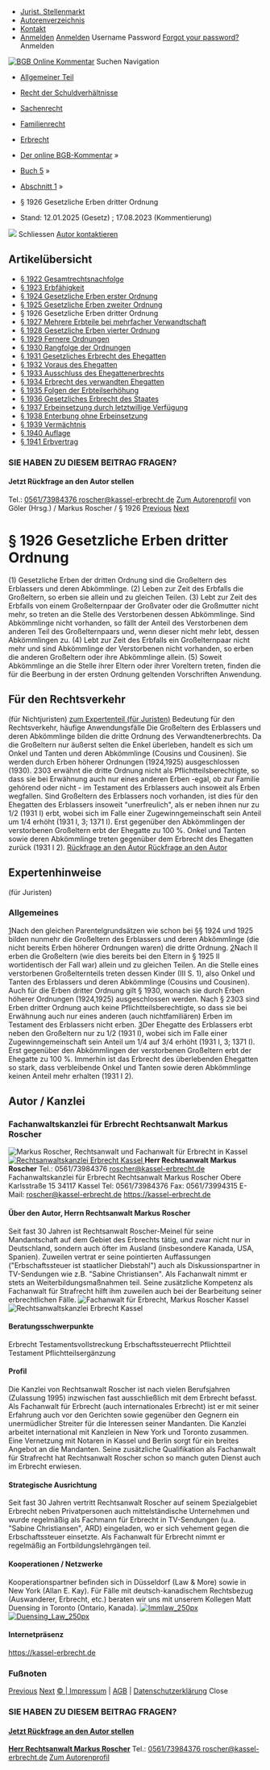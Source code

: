   * [Jurist. Stellenmarkt](https://bgb.kommentar.de/Buch-5/Abschnitt-1/</job-board> "Jurist. Stellenmarkt")
  * [Autorenverzeichnis](https://bgb.kommentar.de/Buch-5/Abschnitt-1/</Autorenverzeichnis> "Autorenverzeichnis")
  * [Kontakt](https://bgb.kommentar.de/Buch-5/Abschnitt-1/</Kontakt>)
  * [Anmelden](https://bgb.kommentar.de/Buch-5/Abschnitt-1/<#login> "show login form") [Anmelden](https://bgb.kommentar.de/Buch-5/Abschnitt-1/<#> "hide login form") Username Password
[Forgot your password?](https://bgb.kommentar.de/Buch-5/Abschnitt-1/</user/forgotpassword>) Anmelden 


[![BGB Online Kommentar](https://bgb.kommentar.de/extension/bgb/design/bgb/images/logo.png)](https://bgb.kommentar.de/Buch-5/Abschnitt-1/</> "BGB Online Kommentar")
Suchen
Navigation
  * [Allgemeiner Teil](https://bgb.kommentar.de/Buch-5/Abschnitt-1/</Buch-1>)
  * [Recht der Schuldverhältnisse](https://bgb.kommentar.de/Buch-5/Abschnitt-1/</Buch-2>)
  * [Sachenrecht](https://bgb.kommentar.de/Buch-5/Abschnitt-1/</Buch-3>)
  * [Familienrecht](https://bgb.kommentar.de/Buch-5/Abschnitt-1/</Buch-4>)
  * [Erbrecht](https://bgb.kommentar.de/Buch-5/Abschnitt-1/</Buch-5>)


  * [Der online BGB-Kommentar](https://bgb.kommentar.de/Buch-5/Abschnitt-1/</>) »
  * [Buch 5](https://bgb.kommentar.de/Buch-5/Abschnitt-1/</Buch-5>) »
  * [Abschnitt 1](https://bgb.kommentar.de/Buch-5/Abschnitt-1/</Buch-5/Abschnitt-1>) »
  * § 1926 Gesetzliche Erben dritter Ordnung 
  * Stand: 12.01.2025 (Gesetz) ; 17.08.2023 (Kommentierung) 


![](https://vg01.met.vgwort.de/na/1c9909529ead4f509072c06d9081a7d5)
Schliessen 
[ Autor kontaktieren ](https://bgb.kommentar.de/Buch-5/Abschnitt-1/<#autorKanzlei28067>)
## Artikelübersicht
  * [ § 1922 Gesamtrechtsnachfolge ](https://bgb.kommentar.de/Buch-5/Abschnitt-1/</Buch-5/Abschnitt-1/Gesamtrechtsnachfolge>)
  * [ § 1923 Erbfähigkeit ](https://bgb.kommentar.de/Buch-5/Abschnitt-1/</Buch-5/Abschnitt-1/Erbfaehigkeit>)
  * [ § 1924 Gesetzliche Erben erster Ordnung ](https://bgb.kommentar.de/Buch-5/Abschnitt-1/</Buch-5/Abschnitt-1/Gesetzliche-Erben-erster-Ordnung>)
  * [ § 1925 Gesetzliche Erben zweiter Ordnung ](https://bgb.kommentar.de/Buch-5/Abschnitt-1/</Buch-5/Abschnitt-1/Gesetzliche-Erben-zweiter-Ordnung>)
  * § 1926 Gesetzliche Erben dritter Ordnung 
  * [ § 1927 Mehrere Erbteile bei mehrfacher Verwandtschaft ](https://bgb.kommentar.de/Buch-5/Abschnitt-1/</Buch-5/Abschnitt-1/Mehrere-Erbteile-bei-mehrfacher-Verwandtschaft>)
  * [ § 1928 Gesetzliche Erben vierter Ordnung ](https://bgb.kommentar.de/Buch-5/Abschnitt-1/</Buch-5/Abschnitt-1/Gesetzliche-Erben-vierter-Ordnung>)
  * [ § 1929 Fernere Ordnungen ](https://bgb.kommentar.de/Buch-5/Abschnitt-1/</Buch-5/Abschnitt-1/Fernere-Ordnungen>)
  * [ § 1930 Rangfolge der Ordnungen ](https://bgb.kommentar.de/Buch-5/Abschnitt-1/</Buch-5/Abschnitt-1/Rangfolge-der-Ordnungen>)
  * [ § 1931 Gesetzliches Erbrecht des Ehegatten ](https://bgb.kommentar.de/Buch-5/Abschnitt-1/</Buch-5/Abschnitt-1/Gesetzliches-Erbrecht-des-Ehegatten>)
  * [ § 1932 Voraus des Ehegatten ](https://bgb.kommentar.de/Buch-5/Abschnitt-1/</Buch-5/Abschnitt-1/Voraus-des-Ehegatten>)
  * [ § 1933 Ausschluss des Ehegattenerbrechts ](https://bgb.kommentar.de/Buch-5/Abschnitt-1/</Buch-5/Abschnitt-1/Ausschluss-des-Ehegattenerbrechts>)
  * [ § 1934 Erbrecht des verwandten Ehegatten ](https://bgb.kommentar.de/Buch-5/Abschnitt-1/</Buch-5/Abschnitt-1/Erbrecht-des-verwandten-Ehegatten>)
  * [ § 1935 Folgen der Erbteilserhöhung ](https://bgb.kommentar.de/Buch-5/Abschnitt-1/</Buch-5/Abschnitt-1/Folgen-der-Erbteilserhoehung>)
  * [ § 1936 Gesetzliches Erbrecht des Staates ](https://bgb.kommentar.de/Buch-5/Abschnitt-1/</Buch-5/Abschnitt-1/Gesetzliches-Erbrecht-des-Staates>)
  * [ § 1937 Erbeinsetzung durch letztwillige Verfügung ](https://bgb.kommentar.de/Buch-5/Abschnitt-1/</Buch-5/Abschnitt-1/Erbeinsetzung-durch-letztwillige-Verfuegung>)
  * [ § 1938 Enterbung ohne Erbeinsetzung ](https://bgb.kommentar.de/Buch-5/Abschnitt-1/</Buch-5/Abschnitt-1/Enterbung-ohne-Erbeinsetzung>)
  * [ § 1939 Vermächtnis ](https://bgb.kommentar.de/Buch-5/Abschnitt-1/</Buch-5/Abschnitt-1/Vermaechtnis>)
  * [ § 1940 Auflage ](https://bgb.kommentar.de/Buch-5/Abschnitt-1/</Buch-5/Abschnitt-1/Auflage>)
  * [ § 1941 Erbvertrag ](https://bgb.kommentar.de/Buch-5/Abschnitt-1/</Buch-5/Abschnitt-1/Erbvertrag>)


### SIE HABEN ZU DIESEM BEITRAG FRAGEN?
####  Jetzt Rückfrage an den Autor stellen 
Tel.: [ 0561/73984376 ](https://bgb.kommentar.de/Buch-5/Abschnitt-1/<tel:0561/73984376>) roscher@kassel-erbrecht.de [Zum Autorenprofil](https://bgb.kommentar.de/Buch-5/Abschnitt-1/<#autorKanzlei28067>)
von Göler (Hrsg.) /  Markus Roscher / § 1926 
[Previous](https://bgb.kommentar.de/Buch-5/Abschnitt-1/</Buch-5/Abschnitt-1/Gesetzliche-Erben-zweiter-Ordnung> "§ 1925 Gesetzliche Erben zweiter Ordnung") [Next](https://bgb.kommentar.de/Buch-5/Abschnitt-1/</Buch-5/Abschnitt-1/Mehrere-Erbteile-bei-mehrfacher-Verwandtschaft> "§ 1927 Mehrere Erbteile bei mehrfacher Verwandtschaft")
# § 1926 Gesetzliche Erben dritter Ordnung
(1) Gesetzliche Erben der dritten Ordnung sind die Großeltern des Erblassers und deren Abkömmlinge.
(2) Leben zur Zeit des Erbfalls die Großeltern, so erben sie allein und zu gleichen Teilen.
(3) Lebt zur Zeit des Erbfalls von einem Großelternpaar der Großvater oder die Großmutter nicht mehr, so treten an die Stelle des Verstorbenen dessen Abkömmlinge. Sind Abkömmlinge nicht vorhanden, so fällt der Anteil des Verstorbenen dem anderen Teil des Großelternpaars und, wenn dieser nicht mehr lebt, dessen Abkömmlingen zu.
(4) Lebt zur Zeit des Erbfalls ein Großelternpaar nicht mehr und sind Abkömmlinge der Verstorbenen nicht vorhanden, so erben die anderen Großeltern oder ihre Abkömmlinge allein.
(5) Soweit Abkömmlinge an die Stelle ihrer Eltern oder ihrer Voreltern treten, finden die für die Beerbung in der ersten Ordnung geltenden Vorschriften Anwendung.
## Für den Rechtsverkehr 
(für Nichtjuristen)
[zum Expertenteil (für Juristen)](https://bgb.kommentar.de/Buch-5/Abschnitt-1/<#expertenhinweise>)
Bedeutung für den Rechtsverkehr, häufige Anwendungsfälle
Die Großeltern des Erblassers und deren Abkömmlinge bilden die dritte Ordnung des Verwandtenerbrechts. Da die Großeltern nur äußerst selten die Enkel überleben, handelt es sich um Onkel und Tanten und deren Abkömmlinge (Cousins und Cousinen). Sie werden durch Erben höherer Ordnungen (1924,1925) ausgeschlossen (1930). 2303 erwähnt die dritte Ordnung nicht als Pflichtteilsberechtigte, so dass sie bei Erwähnung auch nur eines anderen Erben -egal, ob zur Familie gehörend oder nicht - im Testament des Erblassers auch insoweit als Erben wegfallen. Sind Großeltern des Erblassers noch vorhanden, ist dies für den Ehegatten des Erblassers insoweit "unerfreulich", als er neben ihnen nur zu 1/2 (1931 I) erbt, wobei sich im Falle einer Zugewinngemeinschaft sein Anteil um 1/4 erhöht (1931 I, 3; 1371 I). Erst gegenüber den Abkömmlingen der verstorbenen Großeltern erbt der Ehegatte zu 100 %. Onkel und Tanten sowie deren Abkömmlinge treten gegenüber dem Erbrecht des Ehegatten zurück (1931 I 2). 
[ Rückfrage an den Autor ](https://bgb.kommentar.de/Buch-5/Abschnitt-1/<#autorKanzlei28067>) [ Rückfrage an den Autor ](https://bgb.kommentar.de/Buch-5/Abschnitt-1/<#autorKanzlei28067>)
## Expertenhinweise
(für Juristen)
### Allgemeines
[1](https://bgb.kommentar.de/Buch-5/Abschnitt-1/<https:/bgb.kommentar.de/Buch-5/Abschnitt-1/Gesetzliche-Erben-dritter-Ordnung/Allgemeines#1>)Nach den gleichen Parentelgrundsätzen wie schon bei §§ 1924 und 1925 bilden nunmehr die Großeltern des Erblassers und deren Abkömmlinge (die nicht bereits Erben höherer Ordnungen waren) die dritte Ordnung.
[2](https://bgb.kommentar.de/Buch-5/Abschnitt-1/<https:/bgb.kommentar.de/Buch-5/Abschnitt-1/Gesetzliche-Erben-dritter-Ordnung/Allgemeines#2>)Nach II erben die Großeltern (wie dies bereits bei den Eltern in § 1925 II wortidentisch der Fall war) allein und zu gleichen Teilen. An die Stelle eines verstorbenen Großelternteils treten dessen Kinder (III S. 1), also Onkel und Tanten des Erblassers und deren Abkömmlinge (Cousins und Cousinen). Auch für die Erben dritter Ordnung gilt § 1930, wonach sie durch Erben höherer Ordnungen (1924,1925) ausgeschlossen werden. Nach § 2303 sind Erben dritter Ordnung auch keine Pflichtteilsberechtigte, so dass sie bei Erwähnung auch nur eines anderen (auch nichtfamiliären) Erben im Testament des Erblassers nicht erben.
[3](https://bgb.kommentar.de/Buch-5/Abschnitt-1/<https:/bgb.kommentar.de/Buch-5/Abschnitt-1/Gesetzliche-Erben-dritter-Ordnung/Allgemeines#3>)Der Ehegatte des Erblassers erbt neben den Großeltern nur zu 1/2 (1931 I), wobei sich im Falle einer Zugewinngemeinschaft sein Anteil um 1/4 auf 3/4 erhöht (1931 I, 3; 1371 I). Erst gegenüber den Abkömmlingen der verstorbenen Großeltern erbt der Ehegatte zu 100 %. Immerhin ist das Erbrecht des überlebenden Ehegatten so stark, dass verbleibende Onkel und Tanten sowie deren Abkömmlinge keinen Anteil mehr erhalten (1931 I 2). 
## Autor / Kanzlei
### Fachanwaltskanzlei für Erbrecht Rechtsanwalt Markus Roscher
![Markus Roscher, Rechtsanwalt und Fachanwalt für Erbrecht in Kassel](https://bgb.kommentar.de/var/bgb_online/storage/images/users/author/markus-roscher/434020-11-ger-DE/Markus-Roscher_profilelogo.jpg)
[ ![Rechtsanwaltskanzlei Erbrecht Kassel](https://bgb.kommentar.de/var/bgb_online/storage/images/companies/fachanwaltskanzlei-fuer-erbrecht-rechtsanwalt-markus-roscher/431269-24-ger-DE/Fachanwaltskanzlei-fuer-Erbrecht-Rechtsanwalt-Markus-Roscher_large.png) ](https://bgb.kommentar.de/Buch-5/Abschnitt-1/<https:/kassel-erbrecht.de>)
**Herr Rechtsanwalt Markus Roscher** Tel.: 0561/73984376 roscher@kassel-erbrecht.de
Fachanwaltskanzlei für Erbrecht Rechtsanwalt Markus Roscher
Obere Karlsstraße 15
34117 Kassel
Tel: 0561/73984376
Fax: 0561/73994315
E-Mail: roscher@kassel-erbrecht.de
<https://kassel-erbrecht.de>
####  Über den Autor, Herrn Rechtsanwalt Markus Roscher 
Seit fast 30 Jahren ist Rechtsanwalt Roscher-Meinel für seine Mandantschaft auf dem Gebiet des Erbrechts tätig, und zwar nicht nur in Deutschland, sondern auch öfter im Ausland (insbesondere Kanada, USA, Spanien). Zuweilen vertrat er seine pointierten Auffassungen ("Erbschaftssteuer ist staatlicher Diebstahl") auch als Diskussionspartner in TV-Sendungen wie z.B. "Sabine Christiansen". Als Fachanwalt nimmt er stets an Weiterbildungsmaßnahmen teil. Seine zusätzliche Kompetenz als Fachanwalt für Strafrecht hilft ihm zuweilen auch bei der Bearbeitung seiner erbrechtlichen Fälle.
![Fachanwalt für Erbrecht, Markus Roscher Kassel](https://bgb.kommentar.de/var/bgb_online/storage/images/companies/fachanwaltskanzlei-fuer-erbrecht-rechtsanwalt-markus-roscher/431268-20-ger-DE/Fachanwaltskanzlei-fuer-Erbrecht-Rechtsanwalt-Markus-Roscher_profilelogo.jpg)
![Rechtsanwaltskanzlei Erbrecht Kassel](https://bgb.kommentar.de/var/bgb_online/storage/images/companies/fachanwaltskanzlei-fuer-erbrecht-rechtsanwalt-markus-roscher/431269-24-ger-DE/Fachanwaltskanzlei-fuer-Erbrecht-Rechtsanwalt-Markus-Roscher_large.png)
#### Beratungsschwerpunkte
Erbrecht Testamentsvollstreckung Erbschaftssteuerrecht Pflichtteil Testament Pflichtteilsergänzung
#### Profil
Die Kanzlei von Rechtsanwalt Roscher ist nach vielen Berufsjahren (Zulassung 1995) inzwischen fast ausschließlich mit dem Erbrecht befasst. Als Fachanwalt für Erbrecht (auch internationales Erbrecht) ist er mit seiner Erfahrung auch vor den Gerichten sowie gegenüber den Gegnern ein unermüdlicher Streiter für die Interessen seiner Mandanten. Die Kanzlei arbeitet international mit Kanzleien in New York und Toronto zusammen. Eine Vernetzung mit Notaren in Kassel und Berlin sorgt für ein breites Angebot an die Mandanten. Seine zusätzliche Qualifikation als Fachanwalt für Strafrecht hat Rechtsanwalt Roscher schon so manch guten Dienst auch im Erbrecht erwiesen. 
#### Strategische Ausrichtung
Seit fast 30 Jahren vertritt Rechtsanwalt Roscher auf seinem Spezialgebiet Erbrecht neben Privatpersonen auch mittelständische Unternehmen und wurde regelmäßig als Fachmann für Erbrecht in TV-Sendungen (u.a. "Sabine Christiansen", ARD) eingeladen, wo er sich vehement gegen die Erbschaftssteuer einsetzte. Als Fachanwalt für Erbrecht nimmt er regelmäßig an Fortbildungslehrgängen teil.
#### Kooperationen / Netzwerke
Kooperationspartner befinden sich in Düsseldorf (Law & More) sowie in New York (Allan E. Kay).
Für Fälle mit deutsch-kanadischem Rechtsbezug (Auswanderer, Erbrecht, etc.) beraten wir uns mit unserem Kollegen Matt Duensing in Toronto (Ontario, Kanada). 
[ ![Immlaw_250px](https://bgb.kommentar.de/var/bgb_online/storage/images/media/images/immlaw_250px/432735-1-ger-DE/Immlaw_250px_medium.gif) ](https://bgb.kommentar.de/Buch-5/Abschnitt-1/<https:/immlaw.com/immigration-attorney-lawyer/new-york-new-york-allen-e-kaye/>)
[ ![Duensing_Law_250px](https://bgb.kommentar.de/var/bgb_online/storage/images/media/images/duensing_law_250px/432739-1-ger-DE/Duensing_Law_250px_medium.gif) ](https://bgb.kommentar.de/Buch-5/Abschnitt-1/<https:/duensinglaw.com/>)
#### Internetpräsenz
<https://kassel-erbrecht.de>
### Fußnoten
[Previous](https://bgb.kommentar.de/Buch-5/Abschnitt-1/</Buch-5/Abschnitt-1/Gesetzliche-Erben-zweiter-Ordnung> "§ 1925 Gesetzliche Erben zweiter Ordnung") [Next](https://bgb.kommentar.de/Buch-5/Abschnitt-1/</Buch-5/Abschnitt-1/Mehrere-Erbteile-bei-mehrfacher-Verwandtschaft> "§ 1927 Mehrere Erbteile bei mehrfacher Verwandtschaft")
[© | Impressum](https://bgb.kommentar.de/Buch-5/Abschnitt-1/</Kontakt>) | [AGB](https://bgb.kommentar.de/Buch-5/Abschnitt-1/</AGB>) | [Datenschutzerklärung](https://bgb.kommentar.de/Buch-5/Abschnitt-1/</Datenschutzerklaerung-fuer-Leser>)
Close
### SIE HABEN ZU DIESEM BEITRAG FRAGEN?
####  [ Jetzt Rückfrage an den Autor stellen ](https://bgb.kommentar.de/Buch-5/Abschnitt-1/<#autorKanzlei28067>)
[ ](https://bgb.kommentar.de/Buch-5/Abschnitt-1/<#autorKanzlei28067>)
**[Herr Rechtsanwalt Markus Roscher](https://bgb.kommentar.de/Buch-5/Abschnitt-1/<#autorKanzlei28067>)** Tel.: [ 0561/73984376 ](https://bgb.kommentar.de/Buch-5/Abschnitt-1/<tel:0561/73984376>) roscher@kassel-erbrecht.de [Zum Autorenprofil](https://bgb.kommentar.de/Buch-5/Abschnitt-1/<#autorKanzlei28067>)
